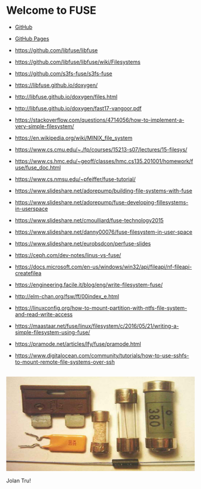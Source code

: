 ---
---
# Welcome to FUSE

* [GitHub](https://github.com/UI-FASILKOM-OS/fuse)
* [GitHub Pages](https://fuse.vlsm.org/)

* <https://github.com/libfuse/libfuse>
* <https://github.com/libfuse/libfuse/wiki/Filesystems>
* <https://github.com/s3fs-fuse/s3fs-fuse>
* <https://libfuse.github.io/doxygen/>
* <http://libfuse.github.io/doxygen/files.html>
* <http://libfuse.github.io/doxygen/fast17-vangoor.pdf>

* <https://stackoverflow.com/questions/4714056/how-to-implement-a-very-simple-filesystem/>

* <https://en.wikipedia.org/wiki/MINIX_file_system>

* <https://www.cs.cmu.edu/~./fp/courses/15213-s07/lectures/15-filesys/>
* <https://www.cs.hmc.edu/~geoff/classes/hmc.cs135.201001/homework/fuse/fuse_doc.html>
* <https://www.cs.nmsu.edu/~pfeiffer/fuse-tutorial/>

* <https://www.slideshare.net/adorepump/building-file-systems-with-fuse>
* <https://www.slideshare.net/adorepump/fuse-developing-fillesystems-in-userspace>
* <https://www.slideshare.net/cmoulliard/fuse-technology2015>
* <https://www.slideshare.net/danny00076/fuse-filesystem-in-user-space>
* <https://www.slideshare.net/eurobsdcon/perfuse-slides>

* <https://ceph.com/dev-notes/linus-vs-fuse/>
* <https://docs.microsoft.com/en-us/windows/win32/api/fileapi/nf-fileapi-createfilea>
* <https://engineering.facile.it/blog/eng/write-filesystem-fuse/>
* <http://elm-chan.org/fsw/ff/00index_e.html>
* <https://linuxconfig.org/how-to-mount-partition-with-ntfs-file-system-and-read-write-access>
* <https://maastaar.net/fuse/linux/filesystem/c/2016/05/21/writing-a-simple-filesystem-using-fuse/>
* <https://pramode.net/articles/lfy/fuse/pramode.html>
* <https://www.digitalocean.com/community/tutorials/how-to-use-sshfs-to-mount-remote-file-systems-over-ssh>

<br>
<img src="fuse.jpg"  width="950">
<br>

Jolan Tru!

